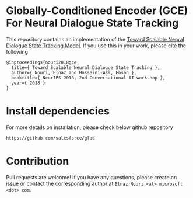 # Globally-Conditioned Encoder (GCE) For Neural Dialogue State Tracking

This repository contains an implementation of the [Toward Scalable Neural Dialogue State Tracking Model](arxiv.org/abs/1812.00899).
If you use this in your work, please cite the following

```
@inproceedings{nouri2018gce,
  title={ Toward Scalable Neural Dialogue State Tracking },
  author={ Nouri, Elnaz and Hosseini-Asl, Ehsan },
  booktitle={ NeurIPS 2018, 2nd Conversational AI workshop },
  year={ 2018 }
}
```


# Install dependencies

For more details on installation, please check below github repository
```
https://github.com/salesforce/glad
```



# Contribution

Pull requests are welcome!
If you have any questions, please create an issue or contact the corresponding author at `Elnaz.Nouri <at> microsoft <dot> com`.

